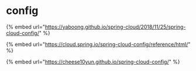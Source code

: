 # config

{% embed url="https://yaboong.github.io/spring-cloud/2018/11/25/spring-cloud-config/" %}

{% embed url="https://cloud.spring.io/spring-cloud-config/reference/html/" %}

{% embed url="https://cheese10yun.github.io/spring-cloud-config/" %}



